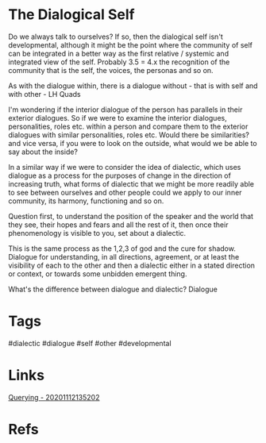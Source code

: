# The Dialogical Self
Do we always talk to ourselves? If so, then the dialogical self isn't developmental, although it might be the point where the community of self can be integrated in a better way as the first relative / systemic and integrated view of the self.
Probably 3.5 = 4.x the recognition of the community that is the self, the voices, the personas and so on.

As with the dialogue within, there is a dialogue without - that is with self and with other - LH Quads

I'm wondering if the interior dialogue of the person has parallels in their exterior dialogues. So if we were to examine the interior dialogues, personalities, roles etc. within a person and compare them to the exterior dialogues with similar personalities, roles etc.  Would there be similarities? and vice versa, if you were to look on the outside, what would we be able to say about the inside?

In a similar way if we were to consider the idea of dialectic, which uses dialogue as a process for the purposes of change in the direction of  increasing truth, what forms of dialectic that we might be more readily able to see between ourselves and other people could we apply to our inner community, its harmony, functioning and so on. 

Question first, to understand the position of the speaker and the world that they see, their hopes and fears and all the rest of it, then once their phenomenology is visible to you, set about a dialectic.

This is the same process as the 1,2,3 of god and the cure for shadow. Dialogue for understanding, in all directions, agreement, or at least the visibility of each to the other and then a dialectic either in a stated direction or context, or towards some unbidden emergent thing.

What's the difference between dialogue and dialectic?
Dialogue

# Tags
#dialectic #dialogue #self #other #developmental 

# Links
[Querying - 20201112135202](Querying%20-%2020201112135202.md)

# Refs
